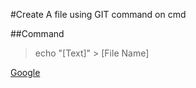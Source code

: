 #Create A file using GIT command on cmd

##Command

> echo "[Text]" > [File Name]

[Google](www.google.com)

